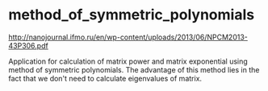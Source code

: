 method_of_symmetric_polynomials
===============================

http://nanojournal.ifmo.ru/en/wp-content/uploads/2013/06/NPCM2013-43P306.pdf



Application for calculation of matrix power and matrix exponential using method of symmetric polynomials.
The advantage of this method lies in the fact that we don't need to calculate eigenvalues of matrix.
